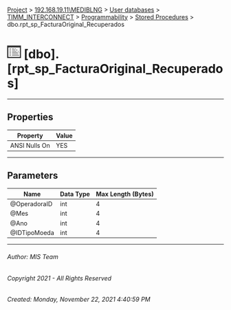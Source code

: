#### 

[Project](../../../../../index.md) > [192.168.19.11\\MEDIBLNG](../../../../index.md) > [User databases](../../../index.md) > [TIMM_INTERCONNECT](../../index.md) > [Programmability](../index.md) > [Stored Procedures](Stored_Procedures.md) > dbo.rpt_sp_FacturaOriginal_Recuperados

# ![Stored Procedures](../../../../../Images/StoredProcedure32.png) [dbo].[rpt_sp_FacturaOriginal_Recuperados]

---

## <a name="#properties"></a>Properties

| Property | Value |
|---|---|
| ANSI Nulls On | YES |


---

## <a name="#parameters"></a>Parameters

| Name | Data Type | Max Length (Bytes) |
|---|---|---|
| @OperadoraID | int | 4 |
| @Mes | int | 4 |
| @Ano | int | 4 |
| @IDTipoMoeda | int | 4 |


---

###### Author:  MIS Team

###### Copyright 2021 - All Rights Reserved

###### Created: Monday, November 22, 2021 4:40:59 PM

